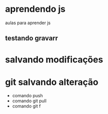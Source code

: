 # aprendendo js
 aulas para aprender js

 ## testando gravarr

 # salvando modificações

# git salvando alteração

* comando push
* comando git pull
* comando git f

